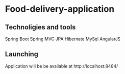 # Food-delivery-application
  
## Technoligies and tools
Spring Boot
Spring MVC
JPA
Hibernate
MySql
AngularJS
  
## Launching
Application will be be available at http://localhost:8484/                                                                               

